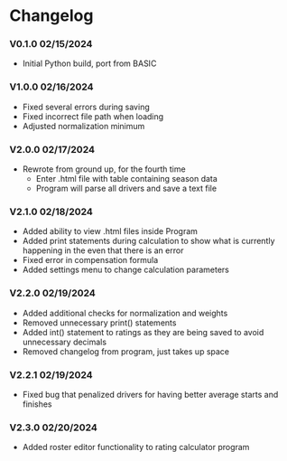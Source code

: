 # Changelog

### V0.1.0 02/15/2024

- Initial Python build, port from BASIC

### V1.0.0 02/16/2024

- Fixed several errors during saving
- Fixed incorrect file path when loading
- Adjusted normalization minimum

### V2.0.0 02/17/2024

- Rewrote from ground up, for the fourth time
	- Enter .html file with table containing season data
	- Program will parse all drivers and save a text file

### V2.1.0 02/18/2024

- Added ability to view .html files inside Program
- Added print statements during calculation to show what is currently happening in the even that there is an error
- Fixed error in compensation formula
- Added settings menu to change calculation parameters

### V2.2.0 02/19/2024

- Added additional checks for normalization and weights
- Removed unnecessary print() statements
- Added int() statement to ratings as they are being saved to avoid unnecessary decimals
- Removed changelog from program, just takes up space

### V2.2.1 02/19/2024

- Fixed bug that penalized drivers for having better average starts and finishes

### V2.3.0 02/20/2024

- Added roster editor functionality to rating calculator program